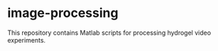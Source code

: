 # image-processing
This repository contains Matlab scripts for processing hydrogel video experiments.

